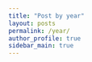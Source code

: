 ```yaml
---
title: "Post by year"
layout: posts
permalink: /year/
author_profile: true
sidebar_main: true
---
```


